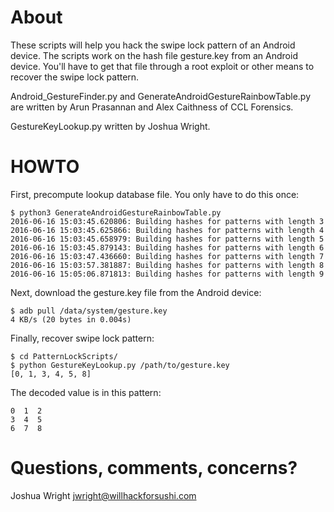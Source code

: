 # About

These scripts will help you hack the swipe lock pattern of an Android device. The scripts work on the hash file gesture.key from an
Android device.  You'll have to get that file through a root exploit or other means to recover the swipe lock pattern.

Android_GestureFinder.py and GenerateAndroidGestureRainbowTable.py are written by Arun Prasannan and Alex Caithness of CCL Forensics.

GestureKeyLookup.py written by Joshua Wright.

# HOWTO

First, precompute lookup database file. You only have to do this once:

```
$ python3 GenerateAndroidGestureRainbowTable.py
2016-06-16 15:03:45.620806: Building hashes for patterns with length 3
2016-06-16 15:03:45.625866: Building hashes for patterns with length 4
2016-06-16 15:03:45.658979: Building hashes for patterns with length 5
2016-06-16 15:03:45.879143: Building hashes for patterns with length 6
2016-06-16 15:03:47.436660: Building hashes for patterns with length 7
2016-06-16 15:03:57.381887: Building hashes for patterns with length 8
2016-06-16 15:05:06.871813: Building hashes for patterns with length 9
```

Next, download the gesture.key file from the Android device:

```
$ adb pull /data/system/gesture.key
4 KB/s (20 bytes in 0.004s)
```

Finally, recover swipe lock pattern:

```
$ cd PatternLockScripts/
$ python GestureKeyLookup.py /path/to/gesture.key
[0, 1, 3, 4, 5, 8]
```

The decoded value is in this pattern:

```
0  1  2
3  4  5
6  7  8
```

# Questions, comments, concerns?

Joshua Wright
jwright@willhackforsushi.com
